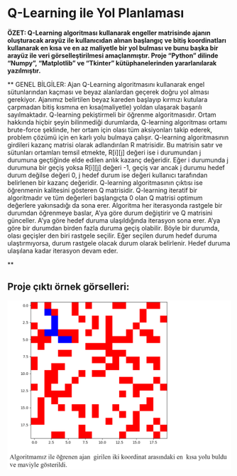 # Q-Learning ile Yol Planlaması

**ÖZET: 
Q-Learning algoritması kullanarak engeller matrisinde ajanın oluşturacak arayüz ile kullanıcıdan alınan başlangıç ve bitiş koordinatları kullanarak en kısa ve en az maliyetle bir yol bulması ve bunu başka bir arayüz ile veri görselleştirilmesi amaçlanmıştır.
Proje “Python” dilinde “Numpy”, “Matplotlib” ve “Tkinter” kütüphanelerinden yararlanılarak yazılmıştır.**

**
GENEL BİLGİLER: 
Ajan Q-Learning algoritmasını 
kullanarak engel sütunlarından kaçması 
ve beyaz alanlardan geçerek doğru yol 
alması gerekiyor. Ajanımız belirtilen 
beyaz kareden başlayıp kırmızı kutulara 
çarpmadan bitiş kısmına en 
kısa(maliyetle) yoldan ulaşarak başarılı 
sayılmaktadır.
Q-learning pekiştirmeli bir öğrenme 
algoritmasıdır. Ortam hakkında hiçbir 
şeyin bilinmediği durumlarda, Q-learning algoritması ortamı brute-force 
şeklinde, her ortam için olası tüm 
aksiyonları takip ederek, problem 
çözümü için en karlı yolu 
bulmaya çalışır. Q-learning 
algoritmasının girdileri kazanç matrisi 
olarak adlandırılan R matrisidir. Bu 
matrisin satır ve sütunları ortamları 
temsil etmekte, R[i][j] değeri ise i 
durumundan j durumuna geçtiğinde elde 
edilen anlık kazanç değeridir. Eğer i 
durumunda j durumuna bir geçiş yoksa 
R[i][j] değeri -1, geçiş var ancak j 
durumu hedef durum değilse değeri 0, j 
hedef durum ise değeri kullanıcı 
tarafından belirlenen bir kazanç 
değeridir. Q-learning algoritmasının 
çıktısı ise öğrenmenin kalitesini 
gösteren Q matrisidir. Q-learning iteratif 
bir algoritmadır ve tüm değerleri 
başlangıçta 0 olan Q matrisi optimum 
değerlere yakınsadığı da sona erer. 
Algoritma her iterasyonda rastgele bir 
durumdan öğrenmeye baslar, A’ya göre 
durum değiştirir ve Q matrisini 
günceller. A’ya göre hedef duruma 
ulaşıldığında iterasyon sona erer. A’ya 
göre bir durumdan birden fazla duruma 
geçiş olabilir. Böyle bir durumda, olası 
geçişler den biri rastgele seçilir. Eğer 
seçilen durum hedef duruma 
ulaştırmıyorsa, durum rastgele olacak 
durum olarak belirlenir. Hedef duruma 
ulaşılana kadar iterasyon devam eder. 

**
## Proje çıktı örnek görselleri:


![Image of Yaktocat](https://github.com/Umayyhan/qlearning-yazlab/blob/master/images/Ekran%20g%C3%B6r%C3%BCnt%C3%BCs%C3%BC%202021-11-28%20221706.png)
